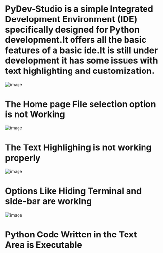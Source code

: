 # PyDev-Studio is a simple Integrated Development Environment (IDE) specifically designed for Python development.It offers all the basic features of a basic ide.It is still under development it has some issues with text highlighting and customization.

![image](https://github.com/user-attachments/assets/dd1aa6d9-2b9e-48f2-9990-99b5086d37e2)

# The Home page File selection option is not Working

![image](https://github.com/user-attachments/assets/bff5acba-2d1c-48b0-ab9f-aac163a37cc5)

 # The Text Highlighing is not working properly 

![image](https://github.com/user-attachments/assets/b84331cc-4e94-4e78-81e2-dbb0e0de5af1)

# Options Like Hiding Terminal and side-bar are working 

![image](https://github.com/user-attachments/assets/7e7871bb-69aa-4229-bb3d-fee317b38402)

# Python Code Written in the Text Area is Executable
